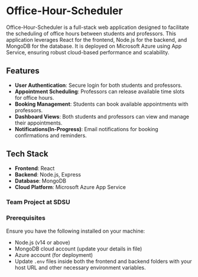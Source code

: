 # Office-Hour-Scheduler

Office-Hour-Scheduler is a full-stack web application designed to facilitate the scheduling of office hours between students and professors. This application leverages React for the frontend, Node.js for the backend, and MongoDB for the database. It is deployed on Microsoft Azure using App Service, ensuring robust cloud-based performance and scalability.

## Features

- **User Authentication**: Secure login for both students and professors.
- **Appointment Scheduling**: Professors can release available time slots for office hours.
- **Booking Management**: Students can book available appointments with professors.
- **Dashboard Views**: Both students and professors can view and manage their appointments.
- **Notifications(In-Progress)**: Email notifications for booking confirmations and reminders.

## Tech Stack

- **Frontend**: React
- **Backend**: Node.js, Express
- **Database**: MongoDB
- **Cloud Platform**: Microsoft Azure App Service

### Team Project at SDSU

### Prerequisites

Ensure you have the following installed on your machine:

- Node.js (v14 or above)
- MongoDB cloud account (update your details in file)
- Azure account (for deployment)
- Update `.env` files inside both the frontend and backend folders with your host URL and other necessary environment variables.

